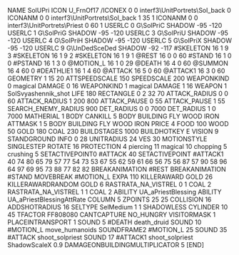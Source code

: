 NAME SolUPri
ICON U_FrnOf17
/ICONEX 0 0 interf3\UnitPortrets\Sol_back 0
ICONANM 0 0 interf3\UnitPortrets\Sol_back 1 35 1
ICONANM 0 0 interf3\UnitPortrets\Priest 0 60 1
USERLC 0 G\SolPriC SHADOW -95 -120
USERLC 1 G\SolPriG SHADOW -95 -120
USERLC 3 G\SolPriU SHADOW -95 -120
USERLC 4 G\SolPriH SHADOW -95 -120
USERLC 5 G\SolPriX SHADOW -95 -120
USERLC 			9 G\UnDedSceDed SHADOW -92 -117
#SKELETON               16 1 9 3
#SKELETON               16 1 9 2
#SKELETON               16 1 9 1
@REST      		16 0 0 60
#STAND     		16 1 0 0
#PSTAND    		16 1 3 0
@MOTION_L  		16 1 0 29
@DEATH     		16 4 0 60
@SUMMON     		16 4 60 0
#DEATHLIE1 		16 1 4 60
@ATTACK   		16 5 0 60
@ATTACK1   		16 3 0 60
GEOMETRY 		1 15 20
ATTSPEEDSCALE   150
SPEEDSCALE              200
WEAPONKIND 		0 magical
DAMAGE   		0 16
WEAPONKIND 		1 magical
DAMAGE   		1 16
WEAPON 			1 SolSvyashennik_shot
LIFE     		180
RECTANGLE 		0 2 32 70
ATTACK_RADIUS 		0 0 60
ATTACK_RADIUS 		1 200 800
ATTACK_PAUSE 		0 55
ATTACK_PAUSE 		1 55
SEARCH_ENEMY_RADIUS 	900
DET_RADIUS 		0 0 7000
DET_RADIUS 		1 0 7000
MATHERIAL 		1 BODY
CANKILL 		5 BODY BUILDING FLY WOOD IRON
ATTMASK 1 5 BODY BUILDING FLY WOOD IRON
PRICE 			4 FOOD 100 WOOD 50 GOLD 180 COAL 230
BUILDSTAGES 		1000
BUILDHOTKEY		E
VISION 			9
STANDGROUND
INFO 			0 28
UNITRADIUS 		24
VES 			30
MOTIONSTYLE 		SINGLESTEP
ROTATE 			16
PROTECTION 		4 piercing 11 magical 10 chopping 5 crushing 5
SETACTIVEPOINT0 	#ATTACK 40
SETACTIVEPOINT #ATTACK1 40 74 80 65 79 57 77 54 73 53 67 55 62 59 61 66 56 75 56 87 57 90 58 96 64 97 69 95 73 88 77 82 82
BREAKANIMATION 		#REST
BREAKANIMATION 		#STAND
MOVEBREAK 		#MOTION_L
EXPA 			110
KILLERAWARD             GOLD 26
KILLERAWARDRANDOM       GOLD 6
RASTRATA_NA_VISTREL 0 1 COAL 2
RASTRATA_NA_VISTREL 1 1 COAL 2
ABILITY                 UA_aPriestBlessing
ABILITY                 UA_aPriestBlessingAttRate
COLUMN 5
ZPOINTS	25 25
COLLISION 16
ADDSHOTRADIUS 16
SELTYPE SelMedium 1 1
SHADOWLESS
CYLINDER 10 45
TFACTOR FF808080
CANTCAPTURE
NO_HUNGRY
VISITORMASK 		1
PLACEINTRANSPORT 	1
SOUND 5 #DEATH death_druid
SOUND 10 #MOTION_L move_humanoids
SOUNDFRAME2 #MOTION_L 25
SOUND 35 #ATTACK shoot_solpriest
SOUND 17 #ATTACK1 shoot_solpriest
ShadowScaleX 0.9
DAMAGEONBUILDINGMULTIPLICATOR 5
[END]

